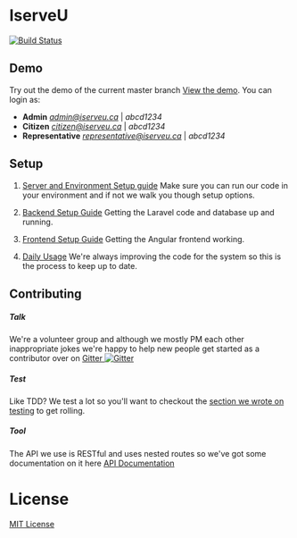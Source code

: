 # IserveU

[![Build Status](https://travis-ci.org/IserveU/IserveU.svg?branch=master)](https://travis-ci.org/IserveU/IserveU)

## Demo

Try out the demo of the current master branch [View the demo](demo.iserveu.ca). You can login as:
- **Admin** *admin@iserveu.ca* | *abcd1234*
- **Citizen** *citizen@iserveu.ca* | *abcd1234*
- **Representative** *representative@iserveu.ca* | *abcd1234*

## Setup
1. [Server and Environment Setup guide](https://github.com/IserveU/IserveU/wiki/Setting-up-Your-Server) Make sure you can run our code in your environment and if not we walk you though setup options.

2. [Backend Setup Guide](https://github.com/IserveU/IserveU/wiki/Setting-Up-The-Back-End) Getting the Laravel code and database up and running.

3. [Frontend Setup Guide](https://github.com/IserveU/IserveU/wiki/Setting-Up-The-Back-End) Getting the Angular frontend working.

4. [Daily Usage](https://github.com/IserveU/IserveU/wiki/Daily-Routine) We're always improving the code for the system so this is the process to keep up to date.

## Contributing

##### Talk

We're a volunteer group and although we mostly PM each other inappropriate jokes we're happy to help new people get started as a contributor over on [Gitter ![Gitter](https://badges.gitter.im/IserveU/IserveU.svg)](https://gitter.im/IserveU/IserveU?utm_source=badge&utm_medium=badge&utm_campaign=pr-badge)

##### Test
Like TDD? We test a lot so you'll want to checkout the 
[section we wrote on testing](https://github.com/IserveU/IserveU/wiki/Testing) to get rolling.

##### Tool
The API we use is RESTful and uses nested routes so we've got some documentation on it here
[API Documentation](https://github.com/IserveU/IserveU/wiki/The-API) 

# License
[MIT License](https://opensource.org/licenses/MIT)
